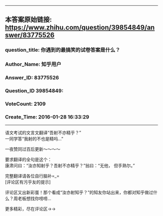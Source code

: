 ----------------------------------------
## 本答案原始链接: https://www.zhihu.com/question/39854849/answer/83775526
### question_title: 你遇到的最搞笑的试卷答案是什么？
### Author_Name: 知乎用户
### Answer_ID: 83775526
### Question_ID 39854849: 
### VoteCount: 2109
### Create_Time: 2016-01-28 16:33:29
----------------------------------------
语文考试的文言文翻译“吾射不亦精乎？”  
一同学答“我射的不也是精吗…”  
  
  
  
  
一夜赞同过百后更新～～～～  
  
  
要求翻译的全句是这个：  
康肃问曰：“汝亦知射乎？吾射不亦精乎？”翁曰：“无他， 但手熟尔。”  
  
完整翻译请各位自行脑补=_=  
[评论区有污乎友的提示]  
  
评论区又出新彩蛋！那个看成“汝亦射知乎？”的知友你站出来，你都对知乎做过什么？周老板想找你唠唠…  
  
  
更多精彩，尽在评论区→→

